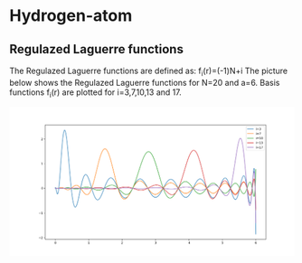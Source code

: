 # Hydrogen-atom

## Regulazed Laguerre functions
The Regulazed Laguerre functions are defined as:
f<sub>i</sub>(r)=(-1)<up>N+i</up>
The picture below shows the Regulazed Laguerre functions for N=20 and a=6. Basis functions f<sub>i</sub>(r) are plotted for i=3,7,10,13 and 17.


![Regulazed Laguerre functions](Regulazed_Laguerre_functions.png)
